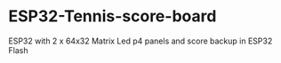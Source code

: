 # ESP32-Tennis-score-board
ESP32 with 2 x 64x32 Matrix Led p4 panels and score backup in ESP32 Flash
